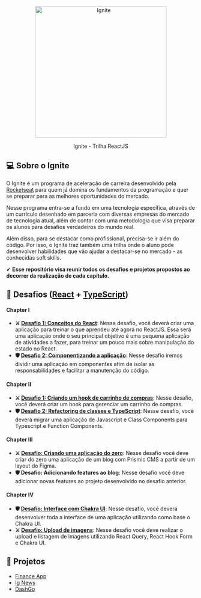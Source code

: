 <div align="center">
    <img alt="Ignite" src="https://res.cloudinary.com/ddi5agea1/image/upload/v1615811792/1920x1080_svmfrh.png" height="350px" />
    <p>Ignite - Trilha ReactJS</p>
</div>

## 💻 Sobre o Ignite

O Ignite é um programa de aceleração de carreira desenvolvido pela [Rocketseat](https://app.rocketseat.com.br/) para quem já domina os fundamentos da programação e quer se preparar para as melhores oportunidades do mercado. 

Nesse programa entra-se a fundo em uma tecnologia específica, através de um currículo desenhado em parceria com diversas empresas do mercado de tecnologia atual, além de contar com uma metodologia que visa preparar os alunos para desafios verdadeiros do mundo real.

Além disso, para se destacar como profissional, precisa-se ir além do código. Por isso, o Ignite traz também uma trilha onde o aluno pode desenvolver habilidades que vão ajudar a destacar-se no mercado - as conhecidas soft skills.

✔ **Esse repositório visa reunir todos os desafios e projetos propostos ao decorrer da realização de cada capítulo.**

## 🎯 Desafios ([React](https://reactjs.org/)  +  [TypeScript](https://www.typescriptlang.org/))

#### **Chapter I**  

-   **⚔ [Desafio 1: Conceitos do React](https://github.com/icaroov/ignite-challenges/tree/master/chapter01-desafio01)**: Nesse desafio, você deverá criar uma aplicação para treinar o que aprendeu até agora no ReactJS. Essa será uma aplicação onde o seu principal objetivo é uma pequena aplicação de atividades a fazer, para treinar um pouco mais sobre manipulação do estado no React.
-   **🛡 [Desafio 2: Componentizando a aplicação](https://github.com/icaroov/ignite-challenges/tree/master/chapter01-desafio02)**: Nesse desafio iremos dividir uma aplicação em componentes afim de isolar as responsabilidades e facilitar a manutenção do código.

#### **Chapter II**

-   **⚔ [Desafio 1: Criando um hook de carrinho de compras](https://github.com/icaroov/ignite-challenges/tree/master/chapter02-desafio01)**: Nesse desafio, você deverá criar um hook para gerenciar um carrinho de compras.
-   **🛡 [Desafio 2: Refactoring de classes e TypeScript](https://github.com/icaroov/ignite-challenges/tree/master/chapter02-desafio02)**: Nesse desafio, você deverá migrar uma aplicação de Javascript e Class Components para Typescript e Function Components.

#### **Chapter III**

-   **⚔ [Desafio: Criando uma aplicação do zero](https://github.com/icaroov/ignite/tree/master/chapter03-desafio01)**: Nesse desafio você deve criar do zero uma aplicação de um blog com Prismic CMS a partir de um layout do Figma.
-   **🛡 Desafio: Adicionando features ao blog**: Nesse desafio você deve adicionar novas features ao projeto desenvolvido no desafio anterior.

#### **Chapter IV**

-   **🛡 [Desafio: Interface com Chakra UI](https://github.com/icaroov/ignite/tree/master/chapter04-desafio01)**: Nesse desafio, você deverá desenvolver toda a interface de uma aplicação utilizando como base o Chakra UI.
-   **⚔ [Desafio: Upload de imagens](https://github.com/icaroov/ignite/tree/master/chapter04-desafio02)**: Nesse desafio você deve realizar o upload e listagem de imagens utilizando React Query, React Hook Form e Chakra UI.

## 📁 Projetos
- [Finance App](https://github.com/icaroov/finance-app)
- [Ig News](https://github.com/icaroov/ig-news)
- [DashGo](https://github.com/icaroov/dashgo)
